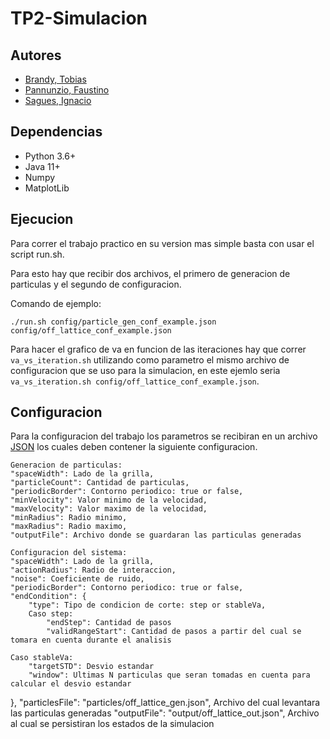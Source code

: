 # TP2-Simulacion

## Autores

- [Brandy, Tobias](https://github.com/tobiasbrandy)
- [Pannunzio, Faustino](https://github.com/Fpannunzio)
- [Sagues, Ignacio](https://github.com/isagues)

## Dependencias

- Python 3.6+
- Java 11+
- Numpy
- MatplotLib

## Ejecucion
  
Para correr el trabajo practico en su version mas simple basta con usar el script run.sh.

Para esto hay que recibir dos archivos, el primero de generacion de particulas y el segundo de configuracion.

Comando de ejemplo:

`./run.sh config/particle_gen_conf_example.json config/off_lattice_conf_example.json`

Para hacer el grafico de va en funcion de las iteraciones hay que correr `va_vs_iteration.sh` utilizando como parametro el mismo archivo de configuracion que se uso para la simulacion, en este ejemlo seria `va_vs_iteration.sh config/off_lattice_conf_example.json`.

## Configuracion

Para la configuracion del trabajo los parametros se recibiran en un archivo [JSON](https://www.json.org/) los cuales deben contener la siguiente configuracion.

    Generacion de particulas:
    "spaceWidth": Lado de la grilla,
    "particleCount": Cantidad de particulas,
    "periodicBorder": Contorno periodico: true or false,
    "minVelocity": Valor minimo de la velocidad,
    "maxVelocity": Valor maximo de la velocidad,
    "minRadius": Radio minimo,
    "maxRadius": Radio maximo,
    "outputFile": Archivo donde se guardaran las particulas generadas

    Configuracion del sistema:
    "spaceWidth": Lado de la grilla,
    "actionRadius": Radio de interaccion,
    "noise": Coeficiente de ruido,
    "periodicBorder": Contorno periodico: true or false,
    "endCondition": {
        "type": Tipo de condicion de corte: step or stableVa,
        Caso step:
            "endStep": Cantidad de pasos
            "validRangeStart": Cantidad de pasos a partir del cual se tomara en cuenta durante el analisis

    Caso stableVa:
        "targetSTD": Desvio estandar 
        "window": Ultimas N particulas que seran tomadas en cuenta para calcular el desvio estandar
  },
  "particlesFile": "particles/off_lattice_gen.json", Archivo del cual levantara las particulas generadas
  "outputFile": "output/off_lattice_out.json", Archivo al cual se persistiran los estados de la simulacion